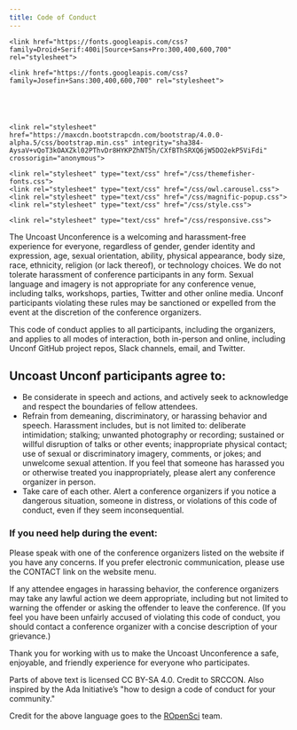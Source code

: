 ```yaml
---
title: Code of Conduct
---
```


<meta name="generator" content="Hugo 0.52" />
    <meta charset="utf-8">
    <meta http-equiv="X-UA-Compatible" content="IE=edge">
    <title>Uncoast Unconf</title>
    <meta name="viewport" content="width=device-width, initial-scale=1">
    <meta name="" content="">


        
    
    <link href="https://fonts.googleapis.com/css?family=Droid+Serif:400i|Source+Sans+Pro:300,400,600,700" rel="stylesheet">

    <link href="https://fonts.googleapis.com/css?family=Josefin+Sans:300,400,600,700" rel="stylesheet">

    

    
    
    <link rel="stylesheet" href="https://maxcdn.bootstrapcdn.com/bootstrap/4.0.0-alpha.5/css/bootstrap.min.css" integrity="sha384-AysaV+vQoT3kOAXZkl02PThvDr8HYKPZhNT5h/CXfBThSRXQ6jW5DO2ekP5ViFdi" crossorigin="anonymous">

    <link rel="stylesheet" type="text/css" href="/css/themefisher-fonts.css">
    <link rel="stylesheet" type="text/css" href="/css/owl.carousel.css">
    <link rel="stylesheet" type="text/css" href="/css/magnific-popup.css">
    <link rel="stylesheet" type="text/css" href="/css/style.css">

    <link rel="stylesheet" type="text/css" href="/css/responsive.css">

The Uncoast Unconference is a welcoming and harassment-free experience for everyone, regardless of gender, gender identity and expression, age, sexual orientation, ability, physical appearance, body size, race, ethnicity, religion (or lack thereof), or technology choices. We do not tolerate harassment of conference participants in any form. Sexual language and imagery is not appropriate for any conference venue, including talks, workshops, parties, Twitter and other online media. Unconf participants violating these rules may be sanctioned or expelled from the event at the discretion of the conference organizers.


This code of conduct applies to all participants, including the organizers, and applies to all modes of interaction, both in-person and online, including Unconf GitHub project repos, Slack channels, email, and Twitter.


## Uncoast Unconf participants agree to:

- Be considerate in speech and actions, and actively seek to acknowledge and respect the boundaries of fellow attendees.
- Refrain from demeaning, discriminatory, or harassing behavior and speech. Harassment includes, but is not limited to: deliberate intimidation; stalking; unwanted photography or recording; sustained or willful disruption of talks or other events; inappropriate physical contact; use of sexual or discriminatory imagery, comments, or jokes; and unwelcome sexual attention. If you feel that someone has harassed you or otherwise treated you inappropriately, please alert any conference organizer in person.
- Take care of each other. Alert a conference organizers if you notice a dangerous situation, someone in distress, or violations of this code of conduct, even if they seem inconsequential.

### If you need help during the event:

Please speak with one of the conference organizers listed on the website if you have any concerns. If you prefer electronic communication, please use the CONTACT link on the website menu.

If any attendee engages in harassing behavior, the conference organizers may take any lawful action we deem appropriate, including but not limited to warning the offender or asking the offender to leave the conference. (If you feel you have been unfairly accused of violating this code of conduct, you should contact a conference organizer with a concise description of your grievance.)

Thank you for working with us to make the Uncoast Unconference a safe, enjoyable, and friendly experience for everyone who participates.

Parts of above text is licensed CC BY-SA 4.0. Credit to SRCCON. Also inspired by the Ada Initiative’s "how to design a code of conduct for your community."

Credit for the above language goes to the [ROpenSci](http://unconf18.ropensci.org/coc.html) team.